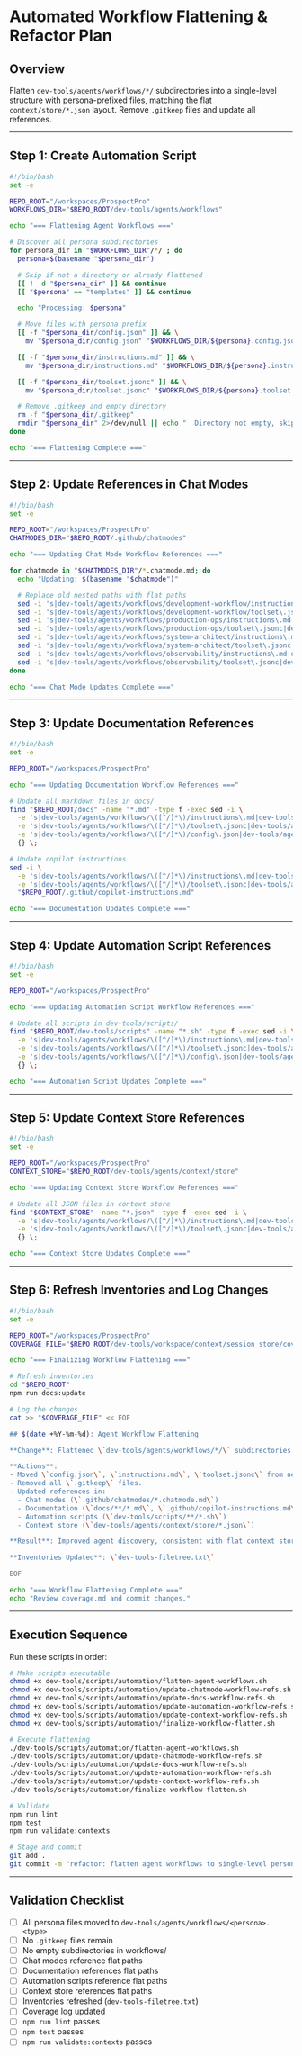 # Automated Workflow Flattening & Refactor Plan

## Overview

Flatten `dev-tools/agents/workflows/*/` subdirectories into a single-level structure with persona-prefixed files, matching the flat `context/store/*.json` layout. Remove `.gitkeep` files and update all references.

---

## Step 1: Create Automation Script

```bash
#!/bin/bash
set -e

REPO_ROOT="/workspaces/ProspectPro"
WORKFLOWS_DIR="$REPO_ROOT/dev-tools/agents/workflows"

echo "=== Flattening Agent Workflows ==="

# Discover all persona subdirectories
for persona_dir in "$WORKFLOWS_DIR"/*/ ; do
  persona=$(basename "$persona_dir")

  # Skip if not a directory or already flattened
  [[ ! -d "$persona_dir" ]] && continue
  [[ "$persona" == "templates" ]] && continue

  echo "Processing: $persona"

  # Move files with persona prefix
  [[ -f "$persona_dir/config.json" ]] && \
    mv "$persona_dir/config.json" "$WORKFLOWS_DIR/${persona}.config.json"

  [[ -f "$persona_dir/instructions.md" ]] && \
    mv "$persona_dir/instructions.md" "$WORKFLOWS_DIR/${persona}.instructions.md"

  [[ -f "$persona_dir/toolset.jsonc" ]] && \
    mv "$persona_dir/toolset.jsonc" "$WORKFLOWS_DIR/${persona}.toolset.jsonc"

  # Remove .gitkeep and empty directory
  rm -f "$persona_dir/.gitkeep"
  rmdir "$persona_dir" 2>/dev/null || echo "  Directory not empty, skipping removal"
done

echo "=== Flattening Complete ==="
```

---

## Step 2: Update References in Chat Modes

```bash
#!/bin/bash
set -e

REPO_ROOT="/workspaces/ProspectPro"
CHATMODES_DIR="$REPO_ROOT/.github/chatmodes"

echo "=== Updating Chat Mode Workflow References ==="

for chatmode in "$CHATMODES_DIR"/*.chatmode.md; do
  echo "Updating: $(basename "$chatmode")"

  # Replace old nested paths with flat paths
  sed -i 's|dev-tools/agents/workflows/development-workflow/instructions\.md|dev-tools/agents/workflows/development-workflow.instructions.md|g' "$chatmode"
  sed -i 's|dev-tools/agents/workflows/development-workflow/toolset\.jsonc|dev-tools/agents/workflows/development-workflow.toolset.jsonc|g' "$chatmode"
  sed -i 's|dev-tools/agents/workflows/production-ops/instructions\.md|dev-tools/agents/workflows/production-ops.instructions.md|g' "$chatmode"
  sed -i 's|dev-tools/agents/workflows/production-ops/toolset\.jsonc|dev-tools/agents/workflows/production-ops.toolset.jsonc|g' "$chatmode"
  sed -i 's|dev-tools/agents/workflows/system-architect/instructions\.md|dev-tools/agents/workflows/system-architect.instructions.md|g' "$chatmode"
  sed -i 's|dev-tools/agents/workflows/system-architect/toolset\.jsonc|dev-tools/agents/workflows/system-architect.toolset.jsonc|g' "$chatmode"
  sed -i 's|dev-tools/agents/workflows/observability/instructions\.md|dev-tools/agents/workflows/observability.instructions.md|g' "$chatmode"
  sed -i 's|dev-tools/agents/workflows/observability/toolset\.jsonc|dev-tools/agents/workflows/observability.toolset.jsonc|g' "$chatmode"
done

echo "=== Chat Mode Updates Complete ==="
```

---

## Step 3: Update Documentation References

```bash
#!/bin/bash
set -e

REPO_ROOT="/workspaces/ProspectPro"

echo "=== Updating Documentation Workflow References ==="

# Update all markdown files in docs/
find "$REPO_ROOT/docs" -name "*.md" -type f -exec sed -i \
  -e 's|dev-tools/agents/workflows/\([^/]*\)/instructions\.md|dev-tools/agents/workflows/\1.instructions.md|g' \
  -e 's|dev-tools/agents/workflows/\([^/]*\)/toolset\.jsonc|dev-tools/agents/workflows/\1.toolset.jsonc|g' \
  -e 's|dev-tools/agents/workflows/\([^/]*\)/config\.json|dev-tools/agents/workflows/\1.config.json|g' \
  {} \;

# Update copilot instructions
sed -i \
  -e 's|dev-tools/agents/workflows/\([^/]*\)/instructions\.md|dev-tools/agents/workflows/\1.instructions.md|g' \
  -e 's|dev-tools/agents/workflows/\([^/]*\)/toolset\.jsonc|dev-tools/agents/workflows/\1.toolset.jsonc|g' \
  "$REPO_ROOT/.github/copilot-instructions.md"

echo "=== Documentation Updates Complete ==="
```

---

## Step 4: Update Automation Script References

```bash
#!/bin/bash
set -e

REPO_ROOT="/workspaces/ProspectPro"

echo "=== Updating Automation Script Workflow References ==="

# Update all scripts in dev-tools/scripts/
find "$REPO_ROOT/dev-tools/scripts" -name "*.sh" -type f -exec sed -i \
  -e 's|dev-tools/agents/workflows/\([^/]*\)/instructions\.md|dev-tools/agents/workflows/\1.instructions.md|g' \
  -e 's|dev-tools/agents/workflows/\([^/]*\)/toolset\.jsonc|dev-tools/agents/workflows/\1.toolset.jsonc|g' \
  -e 's|dev-tools/agents/workflows/\([^/]*\)/config\.json|dev-tools/agents/workflows/\1.config.json|g' \
  {} \;

echo "=== Automation Script Updates Complete ==="
```

---

## Step 5: Update Context Store References

```bash
#!/bin/bash
set -e

REPO_ROOT="/workspaces/ProspectPro"
CONTEXT_STORE="$REPO_ROOT/dev-tools/agents/context/store"

echo "=== Updating Context Store Workflow References ==="

# Update all JSON files in context store
find "$CONTEXT_STORE" -name "*.json" -type f -exec sed -i \
  -e 's|dev-tools/agents/workflows/\([^/]*\)/instructions\.md|dev-tools/agents/workflows/\1.instructions.md|g' \
  -e 's|dev-tools/agents/workflows/\([^/]*\)/toolset\.jsonc|dev-tools/agents/workflows/\1.toolset.jsonc|g' \
  {} \;

echo "=== Context Store Updates Complete ==="
```

---

## Step 6: Refresh Inventories and Log Changes

```bash
#!/bin/bash
set -e

REPO_ROOT="/workspaces/ProspectPro"
COVERAGE_FILE="$REPO_ROOT/dev-tools/workspace/context/session_store/coverage.md"

echo "=== Finalizing Workflow Flattening ==="

# Refresh inventories
cd "$REPO_ROOT"
npm run docs:update

# Log the changes
cat >> "$COVERAGE_FILE" << EOF

## $(date +%Y-%m-%d): Agent Workflow Flattening

**Change**: Flattened \`dev-tools/agents/workflows/*/\` subdirectories into single-level persona-prefixed files.

**Actions**:
- Moved \`config.json\`, \`instructions.md\`, \`toolset.jsonc\` from nested directories to flat files.
- Removed all \`.gitkeep\` files.
- Updated references in:
  - Chat modes (\`.github/chatmodes/*.chatmode.md\`)
  - Documentation (\`docs/**/*.md\`, \`.github/copilot-instructions.md\`)
  - Automation scripts (\`dev-tools/scripts/**/*.sh\`)
  - Context store (\`dev-tools/agents/context/store/*.json\`)

**Result**: Improved agent discovery, consistent with flat context store layout, single directory scan for all personas.

**Inventories Updated**: \`dev-tools-filetree.txt\`

EOF

echo "=== Workflow Flattening Complete ==="
echo "Review coverage.md and commit changes."
```

---

## Execution Sequence

Run these scripts in order:

```bash
# Make scripts executable
chmod +x dev-tools/scripts/automation/flatten-agent-workflows.sh
chmod +x dev-tools/scripts/automation/update-chatmode-workflow-refs.sh
chmod +x dev-tools/scripts/automation/update-docs-workflow-refs.sh
chmod +x dev-tools/scripts/automation/update-automation-workflow-refs.sh
chmod +x dev-tools/scripts/automation/update-context-workflow-refs.sh
chmod +x dev-tools/scripts/automation/finalize-workflow-flatten.sh

# Execute flattening
./dev-tools/scripts/automation/flatten-agent-workflows.sh
./dev-tools/scripts/automation/update-chatmode-workflow-refs.sh
./dev-tools/scripts/automation/update-docs-workflow-refs.sh
./dev-tools/scripts/automation/update-automation-workflow-refs.sh
./dev-tools/scripts/automation/update-context-workflow-refs.sh
./dev-tools/scripts/automation/finalize-workflow-flatten.sh

# Validate
npm run lint
npm test
npm run validate:contexts

# Stage and commit
git add .
git commit -m "refactor: flatten agent workflows to single-level persona-prefixed files"
```

---

## Validation Checklist

- [ ] All persona files moved to `dev-tools/agents/workflows/<persona>.<type>`
- [ ] No `.gitkeep` files remain
- [ ] No empty subdirectories in workflows/
- [ ] Chat modes reference flat paths
- [ ] Documentation references flat paths
- [ ] Automation scripts reference flat paths
- [ ] Context store references flat paths
- [ ] Inventories refreshed (`dev-tools-filetree.txt`)
- [ ] Coverage log updated
- [ ] `npm run lint` passes
- [ ] `npm test` passes
- [ ] `npm run validate:contexts` passes
